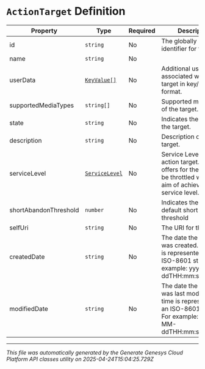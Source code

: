 # `ActionTarget` Definition

| Property | Type | Required | Description |
|----------|------|----------|-------------|
| id | `string` | No | The globally unique identifier for the object. |
| name | `string` | No |  |
| userData | [`KeyValue[]`](keyvalue-definition.md) | No | Additional user data associated with the target in key/value format. |
| supportedMediaTypes | `string[]` | No | Supported media types of the target. |
| state | `string` | No | Indicates the state of the target. |
| description | `string` | No | Description of the target. |
| serviceLevel | [`ServiceLevel`](servicelevel-definition.md) | No | Service Level of the action target. Chat offers for the target will be throttled with the aim of achieving this service level. |
| shortAbandonThreshold | `number` | No | Indicates the non-default short abandon threshold |
| selfUri | `string` | No | The URI for this object |
| createdDate | `string` | No | The date the target was created. Date time is represented as an ISO-8601 string. For example: yyyy-MM-ddTHH:mm:ss[.mmm]Z |
| modifiedDate | `string` | No | The date the target was last modified. Date time is represented as an ISO-8601 string. For example: yyyy-MM-ddTHH:mm:ss[.mmm]Z |

---

*This file was automatically generated by the Generate Genesys Cloud Platform API classes utility on 2025-04-24T15:04:25.729Z*